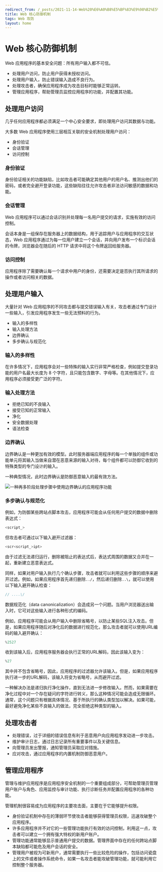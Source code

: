 ```yaml
---
redirect_from: /_posts/2021-11-14-Web%20%E6%A0%B8%E5%BF%83%E9%98%B2%E5%BE%A1%E6%9C%BA%E5%88%B6
title: Web 核心防御机制
tags: Web 攻防
layout: home
---
```


# Web 核心防御机制

<!-- .slide -->

Web 应用程序的基本安全问题：所有用户输入都不可信。

<!-- .slide -->

- 处理用户访问，防止用户获得未授权访问。
- 处理用户输入，防止错误输入造成不良行为。
- 处理攻击者，确保应用程序成为攻击目标时能够正常运转。
- 管理应用程序，帮助管理员监控应用程序的功能，并配置其功能。

<!-- .slide -->

## 处理用户访问

几乎任何应用程序都必须满足一个中心安全要求，即处理用户访问其数据与功能。

大多数 Web 应用程序使用三层相互关联的安全机制处理用户访问：

- 身份验证
- 会话管理
- 访问控制

<!-- .slide -->

### 身份验证

身份验证相关的功能缺陷，比如攻击者可能确定其他用户的用户名、推测出他们的密码，或者完全避开登录功能，这些缺陷往往允许攻击者非法访问敏感的数据和功能。

<!-- .slide -->

### 会话管理

Web 应用程序可以通过会话识别并处理每一名用户提交的请求，实施有效的访问控制。

会话本身是一组保存在服务器上的数据结构，用于追踪用户与应用程序的交互状态，Web 应用程序通过为每一位用户建立一个会话，并向用户发布一个标识会话的令牌，浏览器会在随后的 HTTP 请求中将这个令牌返回给服务器。

<!-- .slide -->

### 访问控制

应用程序除了需要确认每一个请求中用户的身份，还需要决定是否执行其所请求的操作或者访问相关的数据。

<!-- .slide -->

## 处理用户输入

大量针对 Web 应用程序的不同攻击都与提交错误输入有关，攻击者通过专门设计一些输入，引发应用程序发生一些无法预料的行为。

<!-- .slide -->

- 输入的多样性
- 输入处理方法
- 边界确认
- 多步确认与规范化

<!-- .slide -->

### 输入的多样性

在许多情况下，应用程序会对一些特殊的输入实行非常严格检查，例如提交登录功能的用户名最大长度为 8 个字符，且只能包含数字、字母等。在其他情况下，应用程序必须接受更广泛的字符。

<!-- .slide -->

### 输入处理方法

- 拒绝已知的不良输入
- 接受已知的正常输入
- 净化
- 安全数据处理
- 语法检查

<!-- .slide -->

### 边界确认

边界确认是一种更加有效的模型。此时服务器端应用程序的每一个单独的组件或功能单元将其输入当做来自潜在恶意来源的输入对待，每个组件都可以防御它收到的特殊类型的专门设计的输入。

<!-- .slide -->

一种典型情况，此时边界确认是防御恶意输入的最有效方法。

![一种再多阶段处理步骤中使用边界确认的应用程序功能](http://www.ituring.com.cn/figures/2012/The%20Web%20Application%20Hacker's%20Handbook/07.d02z.05.png)

<!-- .slide -->

### 多步确认与规范化

例如，为防御某些跨站点脚本攻击，应用程序可能会从任何用户提交的数据中删除表达式：

```js
<script_>
```

但攻击者可通过以下输入避开过滤器：

```js
<scr<script_>ipt>
```

由于过滤无法递归运行，删除被阻止的表达式后，表达式周围的数据又合并在一起，重新建立恶意表达式。

同样，如果对用户输入执行几个确认步骤，攻击者就可以利用这些步骤的顺序来避开过滤。例如，如果应用程序首先递归删除`../`，然后递归删除`..\`，就可以使用以下输入避开确认检查：

```js
// ....\/
```

<!-- .slide -->

数据规范化（data canonicalization）会造成另一个问题。当用户浏览器送出输入时，它可对这些输入进行各种形式的编码。

例如，应用程序可能会从用户输入中删除省略号，以防止某些SQL注入攻击。但是，如果应用程序随后对净化后的数据进行规范化，那么攻击者就可以使用URL编码的输入避开确认：

```js
%2527
```

收到该输入后，应用程序服务器会执行正常的URL解码，因此该输入变为：

```js
%27
```

其中并不包含省略号，因此，应用程序的过滤器允许该输入。但是，如果应用程序执行进一步的URL解码，该输入将变为省略号，从而避开过滤。

<!-- .slide -->

一种解决办法是递归执行净化操作，直到无法进一步修改输入。然而，如果需要在净化过程中对一个存在疑问的字符进行转义，那么这种情况可能会造成无限循环。通常，这个问题只有根据具体情况、基于所执行的确认类型加以解决。如果可能，最好避免净化某些不良输入的做法，完全拒绝这种类型的输入。

<!-- .slide -->

## 处理攻击者

<!-- .slide -->

- 处理错误，过于详细的错误信息有利于恶意用户向应用程序发动进一步攻击。
- 维护审计日志，通过日志记录所有重要事件以及关键信息。
- 向管理员发出警报，通知管理员采取应对措施。
- 应对攻击，通过应用程序的内置机制防御恶意用户。

<!-- .slide -->

## 管理应用程序

管理与维护应用程序是应用程序安全机制的一个重要组成部分，可帮助管理员管理用户账户与角色、应用监控与审计功能、执行诊断任务并配置应用程序的各种功能。

<!-- .slide -->

管理机制很容易成为应用程序的主要攻击面，主要在于它能够提升权限。

- 身份验证机制中存在的薄弱环节使攻击者能够获得管理员权限，迅速攻破整个应用程序。
- 许多应用程序并不对它的一些管理功能执行有效的访问控制，利用这一点，攻击者可以建立一个拥有强大特权的新用户账户。
- 管理功能通常能够显示普通用户提交的数据。管理界面中存在的任何跨站点脚本缺陷都可能危及用户会话的安全。
- 管理用户被视为可新用户，通常需要执行一些比较危险的操作，包括访问瓷盘上的文件或者操作系统命令，如果一名攻击者能攻破管理功能，就可能利用它控制整个服务器。
